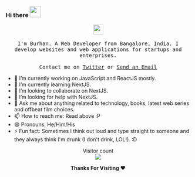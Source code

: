 ### Hi there <img src="https://raw.githubusercontent.com/MartinHeinz/MartinHeinz/master/wave.gif" width="30px">

<p align="center">
  <img src="https://user-images.githubusercontent.com/5679180/79618120-0daffb80-80be-11ea-819e-d2b0fa904d07.gif" width="27px">
  <br><br>
  <samp>
I'm Burhan. A Web Developer from Bangalore, India. I develop websites and web applications for startups and enterprises. 
     <br><br>Contact me on <a href="https://twitter.com/Burhan_Bharmal">Twitter</a> or <a href="mailto:bharmal.burhan@hotmail.com">Send an Email</a>
  </samp>
</p>

- 🔭 I’m currently working on JavaScript and ReactJS mostly.
- 🌱 I’m currently learning NextJS.
- 👯 I’m looking to collaborate on NextJS.
- 🤔 I’m looking for help with NextJS.
- 💬 Ask me about anything related to technology, books, latest web series and offbeat film choices.
- 📫 How to reach me: Read above :P
- 😄 Pronouns: He/Him/His
- ⚡ Fun fact: Sometimes I think out loud and type straight to someone and they always think I'm drunk (I don't drink, LOL!). :D

<p align="center"> 
  Visitor count<br>
  <img src="https://profile-counter.glitch.me/ibuli/count.svg" />
</p>
<p align="center">
  <b>Thanks For Visiting ❤️</b>
</p>
